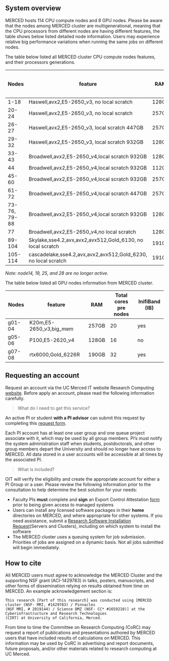## System overview
MERCED hosts 114 CPU compute nodes and 8 GPU nodes. Please be aware that
the nodes among MERCED cluster are multigenerational, meaning that the CPU
processors from different nodes are having different features, the table shows below
listed detailed node information. Users may experience relative big
performance variations when running the same jobs on different nodes.

The table below listed all MERCED cluster CPU compute nodes features, and their
processors generations.

| Nodes        | feature                                                    | RAM   | Total cores pre nodes | InifiBand (IB) |
|--------------|------------------------------------------------------------|-------|-----------------------|----------------|
| 1-18         | Haswell,avx2,E5-2650_v3, no local scratch                  | 128GB | 20                    | no             |
| 20-24        | Haswell,avx2,E5-2650_v3, no local scratch                  | 257GB | 20                    | no             |
| 26-27        | Haswell,avx2,E5-2650_v3, local scratch 447GB               | 257GB | 20                    | yes            |
| 29-32        | Haswell,avx2,E5-2650_v3, local scratch 932GB               | 128GB | 20                    | yes            |
| 33-43        | Broadwell,avx2,E5-2650_v4,local scratch 932GB              | 128GB | 24                    | yes            |
| 44           | Broadwell,avx2,E5-2650_v4,local scratch 932GB              | 112GB | 24                    | yes            |
| 45-60        | Broadwell,avx2,E5-2650_v4,local scratch 932GB              | 257GB | 24                    | yes            |
| 61-72        | Broadwell,avx2,E5-2650_v4,local scratch 447GB              | 257GB | 24                    | yes            |
| 73-76, 79-88 | Broadwell,avx2,E5-2650_v4,local scratch 932GB              | 128GB | 24                    | yes            |
| 77           | Broadwell,avx2,E5-2650_v4,no local scratch                 | 128GB | 24                    | yes            |
| 89-104       | Skylake,sse4.2,avx,avx2,avx512,Gold_6130, no local scratch | 191GB | 32                    | yes            |
| 105-114       | cascadelake,sse4.2,avx,avx2,avx512,Gold_6230, no local scratch | 191GB | 40                    | yes            |

_Note: node14, 19, 25, and 28 are no longer active._

The table below listed all GPU nodes information from MERCED cluster.

| Nodes  | feature                 | RAM   | Total cores pre nodes | InifiBand (IB) |
|--------|-------------------------|-------|-----------------------|----------------|
| g01-04 | K20m,E5-2650_v3,big_mem | 257GB | 20                    | yes            |
| g05-06 | P100,E5-2620_v4         | 128GB | 16                    | no             |
| g07-08 | rtx6000,Gold_6226R      | 190GB | 32                    | yes            |


## Requesting an account
Request an account via the UC Merced IT website Research Computing
[website](https://ucmerced.service-now.com/servicehub?id=public_kb_article&sys_id=643ea9ff1b67a0543a003112cd4bcba3&form_id=280d8bb04f72f6006137d0af0310c7b0).
Before apply an account, please read the following information
carefully.

>What do I need to get this service?

An active PI or student __with a PI advisor__ can submit this
request by completing this [request
form](https://ucmerced.service-now.com/servicehub?id=public_kb_article&sys_id=643ea9ff1b67a0543a003112cd4bcba3&form_id=280d8bb04f72f6006137d0af0310c7b0).

Each PI account has at least one user group and one queue project
associate with it, which may be used by all group members. PI’s must notify the system administration staff when students, postdoctorals, and other group members depart the University and should no longer have access to MERCED. All data stored in a user accounts will be accessible at all times by the associated PI.
>What is included?

OIT will verify the eligibility and create the appropriate account for
either a PI Group or a user. Please review the following information
prior to the consultation to help determine the best solution for your
needs:
* Faculty PIs __must__ complete and __sign__ an Export Control Attestation
[form](https://it.ucmerced.edu/sites/it.ucmerced.edu/files/page/documents/principalinvestigator.exportcontrolattestation.v2017jan23.pdf)
prior to being given access to managed systems
* Users can install any licensed software packages in their __home__
  directories on MERCED, and where appropriate for other systems. If
  you need assistance, submit a [Research Software Installation Request](https://ucmerced.service-now.com/servicehub?id=sh_form_service_page&formId=06da3f8edbfc08103c4d56f3ce9619f4)(Servers and Clusters), including on which system to install the software
* The MERCED cluster uses a queuing system for job submission.
  Priorities of jobs are assigned on a dynamic basis. Not all jobs
  submitted will begin immediately.

## How to cite
All MERCED users must agree to acknowledge the MERCED Cluster and the
supporting NSF grant (ACI-1429783) in talks, posters, manuscripts, and
other forms of dissemination relying on results obtained from time on
MERCED. An example acknowledgement section is:
```text
This research [Part of this research] was conducted using [MERCED cluster (NSF- MRI, #1429783) / Pinnacles
(NSF MRI, # 2019144) / Science DMZ (NSF- CC* #1659210)] at the Cyberinfrastructure and Research Technologies
(CIRT) at University of California, Merced.
```
From time to time the Committee on Research Computing (CoRC) may request a report of publications and presentations authored by MERCED users that have included results of calculations on MERCED. This information may be used by CoRC in advertising and report documents, future proposals, and/or other materials related to research computing at UC Merced. 





